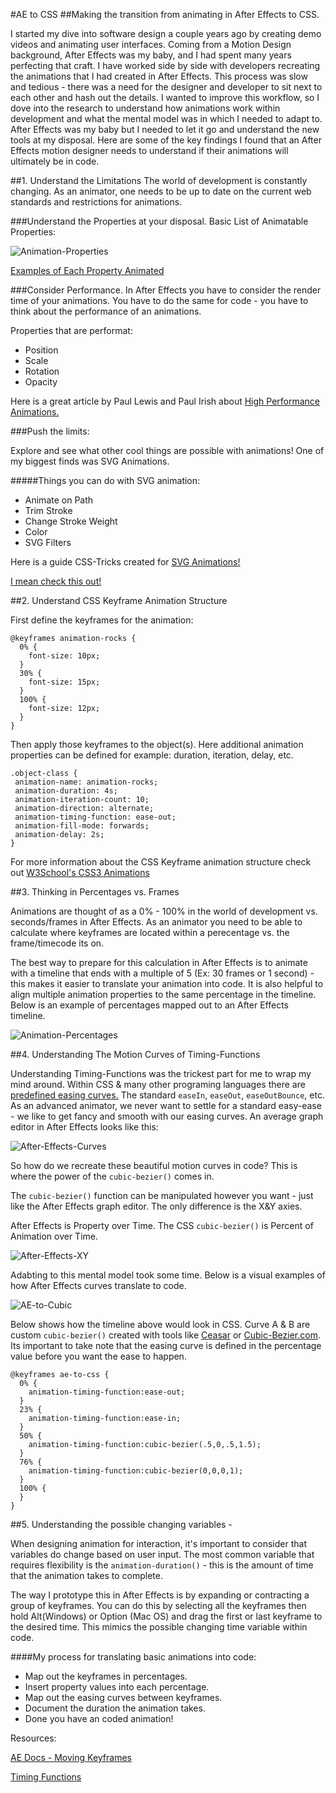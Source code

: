 #AE to CSS
##Making the transition from animating in After Effects to CSS.

I started my dive into software design a couple years ago by creating demo videos and animating user interfaces. Coming from a Motion Design background, After Effects was my baby, and I had spent many years perfecting that craft. I have worked side by side with developers recreating the animations that I had created in After Effects. This process was slow and tedious - there was a need for the designer and developer to sit next to each other and hash out the details. I wanted to improve this workflow, so I dove into the research to understand how animations work within development and what the mental model was in which I needed to adapt to. After Effects was my baby but I needed to let it go and understand the new tools at my disposal. Here are some of the key findings I found that an After Effects motion designer needs to understand if their animations will ultimately be in code.


##1. Understand the Limitations
The world of development is constantly changing. As an animator, one needs to be up to date on the current web standards and restrictions for animations.

###Understand the Properties at your disposal.
Basic List of Animatable Properties: 

![Animation-Properties](images/animation-properties.png)

[Examples of Each Property Animated](http://leaverou.github.io/animatable/)

###Consider Performance.
In After Effects you have to consider the render time of your animations. You have to do the same for code - you have to think about the performance of an animations.

Properties that are performat:

* Position
* Scale
* Rotation
* Opacity

Here is a great article by Paul Lewis and Paul Irish about [High Performance Animations.](
http://www.html5rocks.com/en/tutorials/speed/high-performance-animations/)

###Push the limits:

Explore and see what other cool things are possible with animations! One of my biggest finds was SVG Animations.

#####Things you can do with SVG animation:
* Animate on Path
* Trim Stroke
* Change Stroke Weight
* Color
* SVG Filters

Here is a guide CSS-Tricks created for [SVG Animations!](http://css-tricks.com/guide-svg-animations-smil/)

[I mean check this out!](http://codepen.io/lbebber/pen/RNgBPP?editors=110)


##2. Understand CSS Keyframe Animation Structure

First define the keyframes for the animation:

	@keyframes animation-rocks {
	  0% {
	    font-size: 10px;
	  }
	  30% {
	    font-size: 15px;
	  }
	  100% {
	    font-size: 12px;
	  }
	}
	
Then apply those keyframes to the object(s). Here additional animation properties can be defined for example: duration, iteration, delay, etc.

	.object-class {
	 animation-name: animation-rocks;
	 animation-duration: 4s;
	 animation-iteration-count: 10;
	 animation-direction: alternate;
	 animation-timing-function: ease-out;
	 animation-fill-mode: forwards;
	 animation-delay: 2s;
	}

For more information about the CSS Keyframe animation structure check out [W3School's CSS3 Animations](http://www.w3schools.com/css/css3_animations.asp)

##3. Thinking in Percentages vs. Frames

Animations are thought of as a 0% - 100% in the world of development vs. seconds/frames in After Effects. As an animator you need to be able to calculate where keyframes are located within a perecentage vs. the frame/timecode its on. 

The best way to prepare for this calculation in After Effects is to animate with a timeline that ends with a multiple of 5 (Ex: 30 frames or 1 second) - this makes it easier to translate your animation into code. It is also helpful to align multiple animation properties to the same percentage in the timeline. Below is an example of percentages mapped out to an After Effects timeline.

![Animation-Percentages](images/percentage-timeline.png)


##4. Understanding The Motion Curves of Timing-Functions

Understanding Timing-Functions was the trickest part for me to wrap my mind around. Within CSS & many other programing languages there are [predefined easing curves.](http://easings.net/) The standard `easeIn`, `easeOut`, `easeOutBounce`, etc. As an advanced animator, we never want to settle for a standard easy-ease - we like to get fancy and smooth with our easing curves. An average graph editor in After Effects looks like this:

![After-Effects-Curves](images/beautiful-ae-curves.png)

So how do we recreate these beautiful motion curves in code? This is where the power of the `cubic-bezier()` comes in.

The `cubic-bezier()` function can be manipulated however you want - just like the After Effects graph editor. The only difference is the X&Y axies. 

After Effects is Property over Time. The CSS `cubic-bezier()` is Percent of Animation over Time.

![After-Effects-XY](images/ae-css-xy.png)


Adabting to this mental model took some time. Below is a visual examples of how After Effects curves translate to code.

![AE-to-Cubic](images/ae-cubic-2.png)

Below shows how the timeline above would look in CSS. Curve A & B are custom `cubic-bezier()` created with tools like [Ceasar](http://matthewlein.com/ceaser/) or [Cubic-Bezier.com](http://cubic-bezier.com/). Its important to take note that the easing curve is defined in the percentage value before you want the ease to happen. 


	@keyframes ae-to-css {
	  0% {
	    animation-timing-function:ease-out;
	  }
	  23% {
	    animation-timing-function:ease-in;
	  }
	  50% {
	    animation-timing-function:cubic-bezier(.5,0,.5,1.5);
	  }
	  76% {
	    animation-timing-function:cubic-bezier(0,0,0,1);
	  }
	  100% {
	  }
	}



##5. Understanding the possible changing variables -

When designing animation for interaction, it's important to consider that variables do change based on user input. The most common variable that requires flexibility is the `animation-duration()` - this is the amount of time that the animation takes to complete.

The way I prototype this in After Effects is by expanding or contracting a group of keyframes. You can do this by selecting all the keyframes then hold Alt(Windows) or Option (Mac OS) and drag the first or last keyframe to the desired time. This mimics the possible changing time variable within code.


####My process for translating basic animations into code:

* Map out the keyframes in percentages.
* Insert property values into each percentage.
* Map out the easing curves between keyframes.
* Document the duration the animation takes.
* Done you have an coded animation!



Resources: 

 [AE Docs - Moving Keyframes](https://helpx.adobe.com/after-effects/using/editing-moving-copying-keyframes.html#move_keyframes_in_time)
 
[Timing Functions](http://www.smashingmagazine.com/2014/04/15/understanding-css-timing-functions/)





